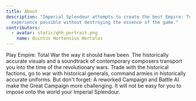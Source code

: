 ```yaml
---
title: About
description: "Imperial Splendour attempts to create the best Empire: Total War
  experience possible without destroying the essence of the game."
contributors:
  - avatar: static/qhh_portrait.png
    name: Quintus Hortensius Hortalus
---
```

Play Empire: Total War the way it should have been. The historically accurate visuals and a soundtrack of contemporary composers transport you into the time of the revolutionary wars. Trade with the historical factions, go to war with historical generals, command armies in historically accurate uniforms. But don't forget: A reworked Campaign and Battle AI make the Great Campaign more challenging. It will not be easy for you to impose onto the world your Imperial Splendour.